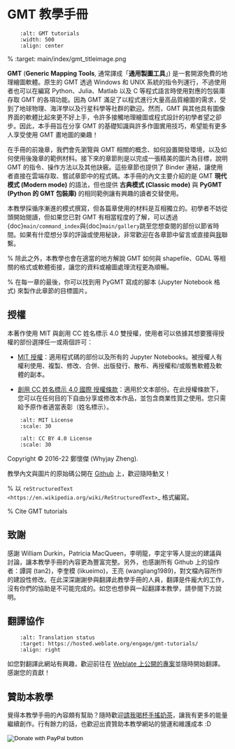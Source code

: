 # GMT 教學手冊

```{image} main/index/gmt_titleimage_banner_s.png
    :alt: GMT tutorials
    :width: 500
    :align: center
```
% :target: main/index/gmt_titleimage.png

**GMT** (**Generic Mapping Tools**, 通常譯成「**通用製圖工具**」) 是一套開源免費的地理繪圖軟體。原生的 GMT 透過 Windows 和 UNIX 系統的指令列運行，不過使用者也可以在編寫 Python、Julia、Matlab 以及 C 等程式語言時使用對應的包裝庫存取 GMT 的各項功能。因為 GMT 滿足了以程式進行大量高品質繪圖的需求，受到了地球物理、海洋學以及行星科學等社群的歡迎。然而，GMT 與其他具有圖像界面的軟體比起來更不好上手，令許多接觸地理繪圖或程式設計的初學者望之卻步。因此，本手冊旨在分享 GMT 的基礎知識與許多作圖實用技巧，希望能有更多人享受使用 GMT 畫地圖的樂趣！

在手冊的前幾章，我們會先瀏覽與 GMT 相關的概念、如何設置開發環境，以及如何使用後幾章的範例材料。接下來的章節則是以完成一張精美的圖片為目標，說明 GMT 的指令、操作方法以及其他訣竅。這些章節也提供了 Binder 連結，讓使用者直接在雲端存取、嘗試章節中的程式碼。本手冊的內文主要介紹的是 GMT **現代模式 (Modern mode)** 的語法，但也提供 **古典模式 (Classic mode)** 與 **PyGMT (Python 的 GMT 包裝庫)** 的相同範例讓有興趣的讀者交替使用。

本教學採循序漸進的模式撰寫，但各篇章使用的材料是互相獨立的。初學者不妨從頭開始閱讀，但如果您已對 GMT 有相當程度的了解，可以透過{doc}`main/command_index`與{doc}`main/gallery`跳至您想查閱的部份以節省時間。如果有什麼想分享的評論或使用秘訣，非常歡迎在各章節中留言或直接與[我](mailto:whyjayzheng@gmail.com)聯繫。

% 除此之外，本教學也會在適當的地方解說 GMT 如何與 shapefile、GDAL 等相關的格式或軟體銜接，讓您的資料或繪圖處理流程更為順暢。

% 在每一章的最後，你可以找到用 PyGMT 寫成的腳本 (Jupyter Notebook 格式) 來製作此章節的目標圖片。

## 授權

本著作使用 MIT 與創用 CC 姓名標示 4.0 雙授權，使用者可以依據其想要獲得授權的部份選擇任一或兩個許可：

- [MIT 授權](https://github.com/whyjz/GMT-tutorials/blob/master/LICENSE.md)：適用程式碼的部份以及所有的 Jupyter Notebooks。被授權人有權利使用、複製、修改、合併、出版發行、散布、再授權和/或販售軟體及軟體的副本。

- [創用 CC 姓名標示 4.0 國際 授權條款](http://creativecommons.org/licenses/by/4.0/)：適用於文本部份。在此授權條款下，您可以在任何目的下自由分享或修改本作品，並包含商業性質之使用。您只需給予原作者適當表彰（姓名標示）。

```{image} main/index/mit.png
    :alt: MIT License
    :scale: 30
```

```{image} main/index/by.png
    :alt: CC BY 4.0 License
    :scale: 30
```

Copyright © 2016-22 鄭懷傑 (Whyjay Zheng).

教學內文與圖片的原始碼公開在 [Github](https://github.com/whyjz/GMT-tutorials) 上，歡迎隨時動叉！

% 以 `reStructuredText <https://en.wikipedia.org/wiki/ReStructuredText>`_ 格式編寫。

% Cite GMT tutorials

## 致謝

感謝 William Durkin，Patricia MacQueen，李明龍，李定宇等人提出的建議與討論，讓本教學手冊的內容更為豐富完整。另外，也感謝所有 Github 上的協作者：譚諤 (tan2)，李奎模 (likueimo)，王亮 (wangliang1989)，對文檔內容所作的建設性修改。在此深深謝謝參與翻譯此教學手冊的人員，翻譯是件龐大的工作，沒有你們的協助是不可能完成的。如您也想參與一起翻譯本教學，請參閱下方說明。

## 翻譯協作

```{image} https://hosted.weblate.org/widgets/gmt-tutorials/-/88x31-black.png
    :alt: Translation status
    :target: https://hosted.weblate.org/engage/gmt-tutorials/
    :align: right
```

如您對翻譯此網站有興趣，歡迎前往在 [Weblate 上公開的專案](https://hosted.weblate.org/engage/gmt-tutorials/)並隨時開始翻譯。感謝您的貢獻！

## 贊助本教學
覺得本教學手冊的內容頗有幫助？隨時歡迎[請我喝杯手搖奶茶](https://www.paypal.com/donate?hosted_button_id=68GZNRJ3MZDBE)，讓我有更多的能量繼續創作。行有餘力的話，也歡迎出資贊助本教學網站的營運和維護成本 :D

<p> <form action="https://www.paypal.com/donate" method="post" target="_top"> <input type="hidden" name="hosted_button_id" value="68GZNRJ3MZDBE" /> <input type="image" src="https://www.paypalobjects.com/en_US/i/btn/btn_donate_LG.gif" border="0" name="submit" title="PayPal - The safer, easier way to pay online!" alt="Donate with PayPal button" /> <img alt="" border="0" src="https://www.paypal.com/en_US/i/scr/pixel.gif" width="1" height="1" /> </form> </p>